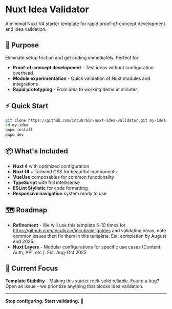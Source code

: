 # Nuxt Idea Validator

A minimal Nuxt V4 starter template for rapid proof-of-concept development and idea validation.

## 🎯 Purpose

Eliminate setup friction and get coding immediately. Perfect for:
- **Proof-of-concept development** - Test ideas without configuration overhead
- **Module experimentation** - Quick validation of Nuxt modules and integrations  
- **Rapid prototyping** - From idea to working demo in minutes

## ⚡ Quick Start

```bash
git clone https://github.com/incubrain/nuxt-idea-validator.git my-idea
cd my-idea
pnpm install
pnpm dev
```

## 📦 What's Included

- **Nuxt 4** with optimized configuration
- **Nuxt UI** + Tailwind CSS for beautiful components
- **VueUse** composables for common functionality
- **TypeScript** with full intellisense
- **ESLint Stylistic** for code formatting
- **Responsive navigation** system ready to use

## 🗺️ Roadmap

- **Refinement** - We will use this template 5-10 times for https://github.com/incubrain/incubrain-guides and validating ideas, note common issues then fix them in this template. Est. completion by August end 2025.
- **Nuxt Layers** - Modular configurations for specific use cases (Content, Auth, API, etc.). Est. Aug-Oct 2025

## 🔧 Current Focus

**Template Stability** - Making this starter rock-solid reliable. Found a bug? Open an issue - we prioritize anything that blocks idea validation.

---

**Stop configuring. Start validating.** 🚀